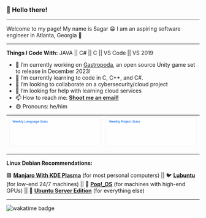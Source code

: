### 👋 Hello there!
* * *
Welcome to my page! My name is Sagar 😁 I am an aspiring software engineer in Atlanta, Georgia 🍑
* * *
**Things I Code With:**
JAVA || C# || C || VS Code || VS 2019 

- 🔭 I’m currently working on [Gastropoda](https://github.com/aimbesi1/gastropoda), an open source Unity game set to release in December 2023! 
- 🌱 I’m currently learning to code in C, C++, and C#.
- 👯 I’m looking to collaborate on a cybersecurity/cloud project
- 🤔 I’m looking for help with learning cloud services
- 📫 How to reach me: [**Shoot me an email!**](mailto:sdp2391@gmail.com)
- 😄 Pronouns: he/him

| [![Weekly Language Stats](https://raw.githubusercontent.com/SagarPateI/SagarPateI/main/images/wakatime_weekly_language_stats.svg)](https://wakatime.com/@a797c473-7353-46d1-a418-d6fdb761bbb6) | [![Weekly Project Stats](https://raw.githubusercontent.com/SagarPateI/SagarPateI/main/images/wakatime_weekly_project_stats.svg)](https://wakatime.com/@a797c473-7353-46d1-a418-d6fdb761bbb6) |
| - | - |
* * *
**Linux Debian Recommendations:**

🟩 [__Manjaro With KDE Plasma__](https://manjaro.org/download/) (for most personal computers) || 🐦 [__Lubuntu__](https://lubuntu.me/downloads/) (for low-end 24/7 machines) || 🔵 [__Pop!\_OS__](https://pop.system76.com/) (for machines with high-end GPUs) || 🦌 [__Ubuntu Server Edition__](https://ubuntu.com/download/server) (for everything else)
* * *
![wakatime badge](https://wakatime.com/badge/user/a797c473-7353-46d1-a418-d6fdb761bbb6.svg)
